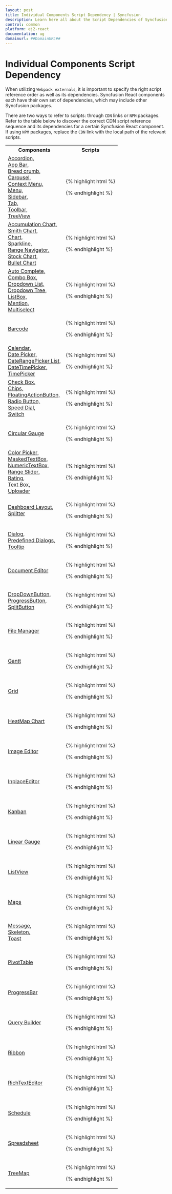 ```yaml
---
layout: post
title: Individual Components Script Dependency | Syncfusion
description: Learn here all about the Script Dependencies of Syncfusion React components in Essential JS 2 and more.
control: common
platform: ej2-react
documentation: ug
domainurl: ##DomainURL##
---
```


# Individual Components Script Dependency

When utilizing `Webpack externals`, it is important to specify the right script reference order as well as its dependencies. Syncfusion React components each have their own set of dependencies, which may include other Syncfusion packages.

There are two ways to refer to scripts: through `CDN` links or `NPM` packages. Refer to the table below to discover the correct CDN script reference sequence and its dependencies for a certain Syncfusion React component. If using `NPM` packages, replace the `CDN` link with the local path of the relevant scripts.

<table>
<tr>
<th>Components</th>
<th>Scripts</th>
</tr>
<tr>
<td><a href="https://ej2.syncfusion.com/react/documentation/accordion/getting-started">Accordion, </a><br/><a href="https://ej2.syncfusion.com/react/documentation/appbar/getting-started">App Bar, </a><br/><a href="https://ej2.syncfusion.com/react/documentation/breadcrumb/getting-started">Bread crumb, </a><br/><a href="https://ej2.syncfusion.com/react/documentation/carousel/getting-started">Carousel, </a><br/><a href="https://ej2.syncfusion.com/react/documentation/context-menu/getting-started">Context Menu, </a><br/><a href="https://ej2.syncfusion.com/react/documentation/menu/getting-started">Menu, </a><br/><a href="https://ej2.syncfusion.com/react/documentation/sidebar/getting-started">Sidebar, </a><br/><a href="https://ej2.syncfusion.com/react/documentation/tab/getting-started">Tab, </a><br/><a href="https://ej2.syncfusion.com/react/documentation/toolbar/getting-started">Toolbar, </a><br/><a href="https://ej2.syncfusion.com/react/documentation/treeview/getting-started">TreeView</a></td>
<td>

{% highlight html %}
<script src="https://cdn.syncfusion.com/ej2/21.1.35/ej2-base/dist/ej2-base.min.js"></script>  
<script src="https://cdn.syncfusion.com/ej2/21.1.35/ej2-data/dist/ej2-data.min.js"></script>  
<script src="https://cdn.syncfusion.com/ej2/21.1.35/ej2-lists/dist/ej2-lists.min.js"></script>  
<script src="https://cdn.syncfusion.com/ej2/21.1.35/ej2-buttons/dist/ej2-buttons.min.js"></script>  
<script src="https://cdn.syncfusion.com/ej2/21.1.35/ej2-popups/dist/ej2-popups.min.js"></script>  
<script src="https://cdn.syncfusion.com/ej2/21.1.35/ej2-inputs/dist/ej2-inputs.min.js"></script>  
<script src="https://cdn.syncfusion.com/ej2/21.1.35/ej2-navigations/dist/ej2-navigations.min.js"></script>  
<script src="https://cdn.syncfusion.com/ej2/21.1.35/ej2-react-base/dist/ej2-react-base.min.js"></script>  
<script src="https://cdn.syncfusion.com/ej2/21.1.35/ej2-react-navigations/dist/ej2-react-navigations.min.js"></script> 
{% endhighlight %}

</td>
</tr>
<tr>
<td><a href="https://ej2.syncfusion.com/react/documentation/accumulation-chart/getting-started">Accumulation Chart, </a><br/><a href="https://ej2.syncfusion.com/react/documentation/smithchart/getting-started">Smith Chart, </a><br><a href="https://ej2.syncfusion.com/react/documentation/chart/getting-started">Chart, </a><br><a href="https://ej2.syncfusion.com/react/documentation/sparkline/getting-started">Sparkline, </a><br><a href="https://ej2.syncfusion.com/react/documentation/range-navigator/getting-started">Range Navigator, </a><br><a href="https://ej2.syncfusion.com/react/documentation/stock-chart/getting-started">Stock Chart, </a><br><a href="https://ej2.syncfusion.com/react/documentation/bullet-chart/getting-started">Bullet Chart</a></td>
<td>

{% highlight html %}
<script src="https://cdn.syncfusion.com/ej2/21.1.35/ej2-base/dist/ej2-base.min.js"></script>  
<script src="https://cdn.syncfusion.com/ej2/21.1.35/ej2-data/dist/ej2-data.min.js"></script>  
<script src="https://cdn.syncfusion.com/ej2/21.1.35/ej2-buttons/dist/ej2-buttons.min.js"></script>  
<script src="https://cdn.syncfusion.com/ej2/21.1.35/ej2-lists/dist/ej2-lists.min.js"></script>  
<script src="https://cdn.syncfusion.com/ej2/21.1.35/ej2-popups/dist/ej2-popups.min.js"></script>  
<script src="https://cdn.syncfusion.com/ej2/21.1.35/ej2-splitbuttons/dist/ej2-splitbuttons.min.js"></script>  
<script src="https://cdn.syncfusion.com/ej2/21.1.35/ej2-navigations/dist/ej2-navigations.min.js"></script>  
<script src="https://cdn.syncfusion.com/ej2/21.1.35/ej2-calendars/dist/ej2-calendars.min.js"></script>  
<script src="https://cdn.syncfusion.com/ej2/21.1.35/ej2-file-utils/dist/ej2-file-utils.min.js"></script>  
<script src="https://cdn.syncfusion.com/ej2/21.1.35/ej2-compression/dist/ej2-compression.min.js"></script> 
<script src="https://cdn.syncfusion.com/ej2/21.1.35/ej2-pdf-export/dist/ej2-pdf-export.min.js"></script>  
<script src="https://cdn.syncfusion.com/ej2/21.1.35/ej2-svg-base/dist/ej2-svg-base.min.js"></script>  
<script src="https://cdn.syncfusion.com/ej2/21.1.35/ej2-charts/dist/ej2-charts.min.js"></script>  
<script src="https://cdn.syncfusion.com/ej2/21.1.35/ej2-react-base/dist/ej2-react-base.min.js"></script>
<script src="https://cdn.syncfusion.com/ej2/21.1.35/ej2-react-charts/dist/ej2-react-charts.min.js"></script>  
{% endhighlight %}

</td>
</tr>
<tr>
<td><a href="https://ej2.syncfusion.com/react/documentation/auto-complete/getting-started">Auto Complete, </a><br/><a href="https://ej2.syncfusion.com/react/documentation/combo-box/getting-started">Combo Box, </a><br/><a href="https://ej2.syncfusion.com/react/documentation/drop-down-list/getting-started">Dropdown List, </a><br/><a href="https://ej2.syncfusion.com/react/documentation/drop-down-tree/getting-started">Dropdown Tree, </a><br/><a href="https://ej2.syncfusion.com/react/documentation/list-box/getting-started">ListBox, </a><br/><a href="https://ej2.syncfusion.com/react/documentation/mention/getting-started">Mention, </a><br/><a href="https://ej2.syncfusion.com/react/documentation/multi-select/getting-started">Multiselect</a></td>
<td>

{% highlight html %}
<script src="https://cdn.syncfusion.com/ej2/21.1.35/ej2-base/dist/ej2-base.min.js"></script>  
<script src="https://cdn.syncfusion.com/ej2/21.1.35/ej2-data/dist/ej2-data.min.js"></script>  
<script src="https://cdn.syncfusion.com/ej2/21.1.35/ej2-buttons/dist/ej2-buttons.min.js"></script>  
<script src="https://cdn.syncfusion.com/ej2/21.1.35/ej2-lists/dist/ej2-lists.min.js"></script>  
<script src="https://cdn.syncfusion.com/ej2/21.1.35/ej2-popups/dist/ej2-popups.min.js"></script>  
<script src="https://cdn.syncfusion.com/ej2/21.1.35/ej2-splitbuttons/dist/ej2-splitbuttons.min.js"></script>  
<script src="https://cdn.syncfusion.com/ej2/21.1.35/ej2-inputs/dist/ej2-inputs.min.js"></script>  
<script src="https://cdn.syncfusion.com/ej2/21.1.35/ej2-navigations/dist/ej2-navigations.min.js"></script>  
<script src="https://cdn.syncfusion.com/ej2/21.1.35/ej2-dropdowns/dist/ej2-dropdowns.min.js"></script>  
<script src="https://cdn.syncfusion.com/ej2/21.1.35/ej2-react-base/dist/ej2-react-base.min.js"></script> 
<script src="https://cdn.syncfusion.com/ej2/21.1.35/ej2-react-dropdowns/dist/ej2-react-dropdowns.min.js"></script>  
{% endhighlight %}

</td>
</tr>
<tr>
<td><a href="https://ej2.syncfusion.com/react/documentation/barcode/getting-started">Barcode</a></td>
<td>

{% highlight html %}
<script src="https://cdn.syncfusion.com/ej2/21.1.35/ej2-base/dist/ej2-base.min.js"></script>  
<script src="https://cdn.syncfusion.com/ej2/21.1.35/ej2-data/dist/ej2-data.min.js"></script>   
<script src="https://cdn.syncfusion.com/ej2/21.1.35/ej2-barcodegenerator/dist/ej2-barcodegenerator.min.js"></script>  
<script src="https://cdn.syncfusion.com/ej2/21.1.35/ej2-file-utils/dist/ej2-file-utils.min.js"></script>  
<script src="https://cdn.syncfusion.com/ej2/21.1.35/ej2-compression/dist/ej2-compression.min.js"></script>
<script src="https://cdn.syncfusion.com/ej2/21.1.35/ej2-pdf-export/dist/ej2-pdf-export.min.js"></script>   
<script src="https://cdn.syncfusion.com/ej2/21.1.35/ej2-svg-base/dist/ej2-svg-base.min.js"></script> 
<script src="https://cdn.syncfusion.com/ej2/21.1.35/ej2-react-base/dist/ej2-react-base.min.js"></script> 
<script src="https://cdn.syncfusion.com/ej2/21.1.35/ej2-react-barcodegenerator/dist/ej2-react-barcodegenerator.min.js"></script>  
{% endhighlight %}

</td>
</tr>
<tr>
<td><a href="https://ej2.syncfusion.com/react/documentation/calendar/getting-started">Calendar, </a><br/><a href="https://ej2.syncfusion.com/react/documentation/datepicker/getting-started">Date Picker, </a><br/><a href="https://ej2.syncfusion.com/react/documentation/daterangepicker/getting-started">DateRangePicker List, </a><br/><a href="https://ej2.syncfusion.com/react/documentation/datetimepicker/getting-started">DateTimePicker, </a><br/><a href="https://ej2.syncfusion.com/react/documentation/timepicker/getting-started">TimePicker</a></td>
<td>

{% highlight html %}
<script src="https://cdn.syncfusion.com/ej2/21.1.35/ej2-base/dist/ej2-base.min.js"></script>  
<script src="https://cdn.syncfusion.com/ej2/21.1.35/ej2-data/dist/ej2-data.min.js"></script>  
<script src="https://cdn.syncfusion.com/ej2/21.1.35/ej2-buttons/dist/ej2-buttons.min.js"></script>  
<script src="https://cdn.syncfusion.com/ej2/21.1.35/ej2-lists/dist/ej2-lists.min.js"></script>  
<script src="https://cdn.syncfusion.com/ej2/21.1.35/ej2-popups/dist/ej2-popups.min.js"></script>  
<script src="https://cdn.syncfusion.com/ej2/21.1.35/ej2-splitbuttons/dist/ej2-splitbuttons.min.js"></script>  
<script src="https://cdn.syncfusion.com/ej2/21.1.35/ej2-inputs/dist/ej2-inputs.min.js"></script>  
<script src="https://cdn.syncfusion.com/ej2/21.1.35/ej2-calendars/dist/ej2-calendars.min.js"></script>  
<script src="https://cdn.syncfusion.com/ej2/21.1.35/ej2-react-base/dist/ej2-react-base.min.js"></script>  
<script src="https://cdn.syncfusion.com/ej2/21.1.35/ej2-react-calendars/dist/ej2-react-calendars.min.js"></script>  
{% endhighlight %}

</td>
</tr>
<tr>
<td><a href="https://ej2.syncfusion.com/react/documentation/check-box/getting-started">Check Box, </a><br/><a href="https://ej2.syncfusion.com/react/documentation/chips/getting-started">Chips, </a><br/><a href="https://ej2.syncfusion.com/react/documentation/floating-action-button/getting-started">FloatingActionButton, </a><br/><a href="https://ej2.syncfusion.com/react/documentation/radio-button/getting-started">Radio Button, </a><br/><a href="https://ej2.syncfusion.com/react/documentation/speed-dial/getting-started">Speed Dial, </a><br/><a href="https://ej2.syncfusion.com/react/documentation/switch/getting-started">Switch</a></td>
<td>

{% highlight html %}
<script src="https://cdn.syncfusion.com/ej2/21.1.35/ej2-base/dist/ej2-base.min.js"></script>  
<script src="https://cdn.syncfusion.com/ej2/21.1.35/ej2-buttons/dist/ej2-buttons.min.js"></script>  
<script src="https://cdn.syncfusion.com/ej2/21.1.35/ej2-react-base/dist/ej2-react-base.min.js"></script>  
<script src="https://cdn.syncfusion.com/ej2/21.1.35/ej2-react-buttons/dist/ej2-react-buttons.min.js"></script>  
{% endhighlight %}

</td>
</tr>
<tr>
<td><a href="https://ej2.syncfusion.com/react/documentation/circular-gauge/getting-started">Circular Gauge</a></td>
<td>

{% highlight html %}
<script src="https://cdn.syncfusion.com/ej2/21.1.35/ej2-base/dist/ej2-base.min.js"></script>  
<script src="https://cdn.syncfusion.com/ej2/21.1.35/ej2-file-utils/dist/ej2-file-utils.min.js"></script>  
<script src="https://cdn.syncfusion.com/ej2/21.1.35/ej2-compression/dist/ej2-compression.min.js"></script> 
<script src="https://cdn.syncfusion.com/ej2/21.1.35/ej2-pdf-export/dist/ej2-pdf-export.min.js"></script>  
<script src="https://cdn.syncfusion.com/ej2/21.1.35/ej2-svg-base/dist/ej2-svg-base.min.js"></script>  
<script src="https://cdn.syncfusion.com/ej2/21.1.35/ej2-circulargauge/dist/ej2-circulargauge.min.js"></script>  
<script src="https://cdn.syncfusion.com/ej2/21.1.35/ej2-react-base/dist/ej2-react-base.min.js"></script>  
<script src="https://cdn.syncfusion.com/ej2/21.1.35/ej2-react-circulargauge/dist/ej2-react-circulargauge.min.js"></script>  
{% endhighlight %}

</td>
</tr>
<tr>
<td><a href="https://ej2.syncfusion.com/react/documentation/color-picker/getting-started">Color Picker, </a><br/><a href="https://ej2.syncfusion.com/react/documentation/maskedtextbox/getting-started">MaskedTextBox, </a><br/><a href="https://ej2.syncfusion.com/react/documentation/numerictextbox/getting-started">NumericTextBox, </a><br/><a href="https://ej2.syncfusion.com/react/documentation/range-slider/getting-started">Range Slider, </a><br/><a href="https://ej2.syncfusion.com/react/documentation/rating/getting-started">Rating, </a><br/><a href="https://ej2.syncfusion.com/react/documentation/textbox/getting-started">Text Box, </a><br/><a href="https://ej2.syncfusion.com/react/documentation/uploader/getting-started">Uploader</a></td>
<td>

{% highlight html %}
<script src="https://cdn.syncfusion.com/ej2/21.1.35/ej2-base/dist/ej2-base.min.js"></script>  
<script src="https://cdn.syncfusion.com/ej2/21.1.35/ej2-buttons/dist/ej2-buttons.min.js"></script>  
<script src="https://cdn.syncfusion.com/ej2/21.1.35/ej2-popups/dist/ej2-popups.min.js"></script>   
<script src="https://cdn.syncfusion.com/ej2/21.1.35/ej2-splitbuttons/dist/ej2-splitbuttons.min.js"></script> 
<script src="https://cdn.syncfusion.com/ej2/21.1.35/ej2-inputs/dist/ej2-inputs.min.js"></script>  
<script src="https://cdn.syncfusion.com/ej2/21.1.35/ej2-react-base/dist/ej2-react-base.min.js"></script>  
<script src="https://cdn.syncfusion.com/ej2/21.1.35/ej2-react-inputs/dist/ej2-react-inputs.min.js"></script>  
{% endhighlight %}

</td>
</tr>
<tr>
<td><a href="https://ej2.syncfusion.com/react/documentation/dashboard-layout/getting-started">Dashboard Layout, </a><br/><a href="https://ej2.syncfusion.com/react/documentation/splitter/getting-started">Splitter</a></td>
<td>

{% highlight html %}
<script src="https://cdn.syncfusion.com/ej2/21.1.35/ej2-base/dist/ej2-base.min.js"></script>  
<script src="https://cdn.syncfusion.com/ej2/21.1.35/ej2-layouts/dist/ej2-layouts.min.js"></script>  
<script src="https://cdn.syncfusion.com/ej2/21.1.35/ej2-react-base/dist/ej2-react-base.min.js"></script>  
<script src="https://cdn.syncfusion.com/ej2/21.1.35/ej2-react-layouts/dist/ej2-react-layouts.min.js"></script>  
{% endhighlight %}

</td>
</tr>
<tr>
<td><a href="https://ej2.syncfusion.com/react/documentation/dialog/getting-started">Dialog, </a><br/><a href="https://ej2.syncfusion.com/react/documentation/predefined-dialogs/getting-started">Predefined Dialogs, </a><br/><a href="https://ej2.syncfusion.com/react/documentation/tooltip/getting-started">Tooltip</a></td>
<td>

{% highlight html %}
<script src="https://cdn.syncfusion.com/ej2/21.1.35/ej2-base/dist/ej2-base.min.js"></script>  
<script src="https://cdn.syncfusion.com/ej2/21.1.35/ej2-buttons/dist/ej2-buttons.min.js"></script>  
<script src="https://cdn.syncfusion.com/ej2/21.1.35/ej2-popups/dist/ej2-popups.min.js"></script>  
<script src="https://cdn.syncfusion.com/ej2/21.1.35/ej2-react-base/dist/ej2-react-base.min.js"></script>  
<script src="https://cdn.syncfusion.com/ej2/21.1.35/ej2-react-popups/dist/ej2-react-popups.min.js"></script>  
{% endhighlight %}

</td>
</tr>
<tr>
<td><a href="https://ej2.syncfusion.com/react/documentation/document-editor/getting-started">Document Editor</a></td>
<td>

{% highlight html %}
<script src="https://cdn.syncfusion.com/ej2/21.1.35/ej2-base/dist/ej2-base.min.js"></script>  
<script src="https://cdn.syncfusion.com/ej2/21.1.35/ej2-data/dist/ej2-data.min.js"></script>  
<script src="https://cdn.syncfusion.com/ej2/21.1.35/ej2-buttons/dist/ej2-buttons.min.js"></script>  
<script src="https://cdn.syncfusion.com/ej2/21.1.35/ej2-lists/dist/ej2-lists.min.js"></script>  
<script src="https://cdn.syncfusion.com/ej2/21.1.35/ej2-popups/dist/ej2-popups.min.js"></script>  
<script src="https://cdn.syncfusion.com/ej2/21.1.35/ej2-splitbuttons/dist/ej2-splitbuttons.min.js"></script>  
<script src="https://cdn.syncfusion.com/ej2/21.1.35/ej2-inputs/dist/ej2-inputs.min.js"></script>  
<script src="https://cdn.syncfusion.com/ej2/21.1.35/ej2-navigations/dist/ej2-navigations.min.js"></script>  
<script src="https://cdn.syncfusion.com/ej2/21.1.35/ej2-file-utils/dist/ej2-file-utils.min.js"></script>  
<script src="https://cdn.syncfusion.com/ej2/21.1.35/ej2-compression/dist/ej2-compression.min.js"></script>  
<script src="https://cdn.syncfusion.com/ej2/21.1.35/ej2-charts/dist/ej2-charts.min.js"></script>  
<script src="https://cdn.syncfusion.com/ej2/21.1.35/ej2-documenteditor/dist/ej2-documenteditor.min.js"></script>  
<script src="https://cdn.syncfusion.com/ej2/21.1.35/ej2-react-base/dist/ej2-react-base.min.js"></script>  
<script src="https://cdn.syncfusion.com/ej2/21.1.35/ej2-react-documenteditor/dist/ej2-react-documenteditor.min.js"></script>  
{% endhighlight %}

</td>
</tr>
<tr>
<td><a href="https://ej2.syncfusion.com/react/documentation/drop-down-button/getting-started">DropDownButton, </a><br/><a href="https://ej2.syncfusion.com/react/documentation/progress-button/getting-started">ProgressButton, </a><br/><a href="https://ej2.syncfusion.com/react/documentation/split-button/getting-started">SplitButton</a></td>
<td>

{% highlight html %}
<script src="https://cdn.syncfusion.com/ej2/21.1.35/ej2-base/dist/ej2-base.min.js"></script>  
<script src="https://cdn.syncfusion.com/ej2/21.1.35/ej2-buttons/dist/ej2-buttons.min.js"></script>  
<script src="https://cdn.syncfusion.com/ej2/21.1.35/ej2-popups/dist/ej2-popups.min.js"></script>  
<script src="https://cdn.syncfusion.com/ej2/21.1.35/ej2-splitbuttons/dist/ej2-splitbuttons.min.js"></script>  
<script src="https://cdn.syncfusion.com/ej2/21.1.35/ej2-react-base/dist/ej2-react-base.min.js"></script>  
<script src="https://cdn.syncfusion.com/ej2/21.1.35/ej2-react-splitbuttons/dist/ej2-react-splitbuttons.min.js"></script>  
{% endhighlight %}

</td>
</tr>
<tr>
<td><a href="https://ej2.syncfusion.com/react/documentation/file-manager/getting-started">File Manager</a></td>
<td>

{% highlight html %}
<script src="https://cdn.syncfusion.com/ej2/21.1.35/ej2-base/dist/ej2-base.min.js"></script>  
<script src="https://cdn.syncfusion.com/ej2/21.1.35/ej2-buttons/dist/ej2-buttons.min.js"></script>  
<script src="https://cdn.syncfusion.com/ej2/21.1.35/ej2-lists/dist/ej2-lists.min.js"></script>  
<script src="https://cdn.syncfusion.com/ej2/21.1.35/ej2-layouts/dist/ej2-layouts.min.js"></script>  
<script src="https://cdn.syncfusion.com/ej2/21.1.35/ej2-popups/dist/ej2-popups.min.js"></script>   
<script src="https://cdn.syncfusion.com/ej2/21.1.35/ej2-splitbuttons/dist/ej2-buttons.min.js"></script>  
<script src="https://cdn.syncfusion.com/ej2/21.1.35/ej2-inputs/dist/ej2-inputs.min.js"></script>  
<script src="https://cdn.syncfusion.com/ej2/21.1.35/ej2-navigations/dist/ej2-navigations.min.js"></script>  
<script src="https://cdn.syncfusion.com/ej2/21.1.35/ej2-file-utils/dist/ej2-file-utils.min.js"></script>
<script src="https://cdn.syncfusion.com/ej2/21.1.35/ej2-compression/dist/ej2-compression.min.js"></script>
<script src="https://cdn.syncfusion.com/ej2/21.1.35/ej2-excel-export/dist/ej2-excel-export.min.js"></script>
<script src="https://cdn.syncfusion.com/ej2/21.1.35/ej2-pdf-export/dist/ej2-pdf-export.min.js"></script>
<script src="https://cdn.syncfusion.com/ej2/21.1.35/ej2-grids/dist/ej2-grids.min.js"></script>  
<script src="https://cdn.syncfusion.com/ej2/21.1.35/ej2-filemanager/dist/ej2-filemanager.min.js"></script>  
<script src="https://cdn.syncfusion.com/ej2/21.1.35/ej2-react-base/dist/ej2-react-base.min.js"></script>  
<script src="https://cdn.syncfusion.com/ej2/21.1.35/ej2-react-filemanager/dist/ej2-react-filemanager.min.js"></script>  
{% endhighlight %}

</td>
</tr>
<tr>
<td><a href="https://ej2.syncfusion.com/react/documentation/gantt/getting-started">Gantt</a></td>
<td>

{% highlight html %}
<script src="https://cdn.syncfusion.com/ej2/21.1.35/ej2-base/dist/ej2-base.min.js"></script>
<script src="https://cdn.syncfusion.com/ej2/21.1.35/ej2-data/dist/ej2-data.min.js"></script>
<script src="https://cdn.syncfusion.com/ej2/21.1.35/ej2-file-utils/dist/ej2-file-utils.min.js"></script>
<script src="https://cdn.syncfusion.com/ej2/21.1.35/ej2-compression/dist/ej2-compression.min.js"></script>
<script src="https://cdn.syncfusion.com/ej2/21.1.35/ej2-pdf-export/dist/ej2-pdf-export.min.js"></script>
<script src="https://cdn.syncfusion.com/ej2/21.1.35/ej2-buttons/dist/ej2-buttons.min.js"></script>
<script src="https://cdn.syncfusion.com/ej2/21.1.35/ej2-lists/dist/ej2-lists.min.js"></script>
<script src="https://cdn.syncfusion.com/ej2/21.1.35/ej2-popups/dist/ej2-popups.min.js"></script>
<script src="https://cdn.syncfusion.com/ej2/21.1.35/ej2-splitbuttons/dist/ej2-splitbuttons.min.js"></script>
<script src="https://cdn.syncfusion.com/ej2/21.1.35/ej2-inputs/dist/ej2-inputs.min.js"></script>
<script src="https://cdn.syncfusion.com/ej2/21.1.35/ej2-navigations/dist/ej2-navigations.min.js"></script>
<script src="https://cdn.syncfusion.com/ej2/21.1.35/ej2-dropdowns/dist/ej2-dropdowns.min.js"></script>
<script src="https://cdn.syncfusion.com/ej2/21.1.35/ej2-calendars/dist/ej2-calendars.min.js"></script>
<script src="https://cdn.syncfusion.com/ej2/21.1.35/ej2-excel-export/dist/ej2-excel-export.min.js"></script>
<script src="https://cdn.syncfusion.com/ej2/21.1.35/ej2-grids/dist/ej2-grids.min.js"></script>
<script src="https://cdn.syncfusion.com/ej2/21.1.35/ej2-treegrid/dist/ej2-treegrid.min.js"></script>
<script src="https://cdn.syncfusion.com/ej2/21.1.35/ej2-layouts/dist/ej2-layouts.min.js"></script>
<script src="https://cdn.syncfusion.com/ej2/21.1.35/ej2-filemanager/dist/ej2-filemanager.min.js"></script>
<script src="https://cdn.syncfusion.com/ej2/21.1.35/ej2-richtexteditor/dist/ej2-richtexteditor.min.js"></script>
<script src="https://cdn.syncfusion.com/ej2/21.1.35/ej2-gantt/dist/ej2-gantt.min.js"></script>
<script src="https://cdn.syncfusion.com/ej2/21.1.35/ej2-react-base/dist/ej2-react-base.min.js"></script>
<script src="https://cdn.syncfusion.com/ej2/21.1.35/ej2-react-gantt/dist/ej2-react-gantt.min.js"></script>
{% endhighlight %}

</td>
</tr>
<tr>
<td><a href="https://ej2.syncfusion.com/react/documentation/grid/getting-started">Grid</a></td>
<td>

{% highlight html %}
<script src="https://cdn.syncfusion.com/ej2/21.1.35/ej2-base/dist/ej2-base.min.js"></script>  
<script src="https://cdn.syncfusion.com/ej2/21.1.35/ej2-data/dist/ej2-data.min.js"></script>  
<script src="https://cdn.syncfusion.com/ej2/21.1.35/ej2-buttons/dist/ej2-buttons.min.js"></script> 
<script src="https://cdn.syncfusion.com/ej2/21.1.35/ej2-splitbuttons/dist/ej2-splitbuttons.min.js"></script>  
<script src="https://cdn.syncfusion.com/ej2/21.1.35/ej2-popups/dist/ej2-popups.min.js"></script>  
<script src="https://cdn.syncfusion.com/ej2/21.1.35/ej2-navigations/dist/ej2-navigations.min.js"></script>  
<script src="https://cdn.syncfusion.com/ej2/21.1.35/ej2-inputs/dist/ej2-inputs.min.js"></script>  
<script src="https://cdn.syncfusion.com/ej2/21.1.35/ej2-dropdowns/dist/ej2-dropdowns.min.js"></script>  
<script src="https://cdn.syncfusion.com/ej2/21.1.35/ej2-calendars/dist/ej2-calendars.min.js"></script>   
<script src="https://cdn.syncfusion.com/ej2/21.1.35/ej2-lists/dist/ej2-lists.min.js"></script>   
<script src="https://cdn.syncfusion.com/ej2/21.1.35/ej2-excel-export/dist/ej2-excel-export.min.js"></script>  
<script src="https://cdn.syncfusion.com/ej2/21.1.35/ej2-pdf-export/dist/ej2-pdf-export.min.js"></script>  
<script src="https://cdn.syncfusion.com/ej2/21.1.35/ej2-file-utils/dist/ej2-file-utils.min.js"></script>  
<script src="https://cdn.syncfusion.com/ej2/21.1.35/ej2-compression/dist/ej2-compression.min.js"></script>  
<script src="https://cdn.syncfusion.com/ej2/21.1.35/ej2-grids/dist/ej2-grids.min.js"></script>  
<script src="https://cdn.syncfusion.com/ej2/21.1.35/ej2-react-base/dist/ej2-react-base.min.js"></script>  
<script src="https://cdn.syncfusion.com/ej2/21.1.35/ej2-react-grids/dist/ej2-react-grids.min.js"></script>  
{% endhighlight %}

</td>
</tr>
<tr>
<td><a href="https://ej2.syncfusion.com/react/documentation/heatmap-chart/getting-started">HeatMap Chart</a></td>
<td>

{% highlight html %}
<script src="https://cdn.syncfusion.com/ej2/21.1.35/ej2-base/dist/ej2-base.min.js"></script>  
<script src="https://cdn.syncfusion.com/ej2/21.1.35/ej2-data/dist/ej2-data.min.js"></script>  
<script src="https://cdn.syncfusion.com/ej2/21.1.35/ej2-file-utils/dist/ej2-file-utils.min.js"></script>
<script src="https://cdn.syncfusion.com/ej2/21.1.35/ej2-compression/dist/ej2-compression.min.js"></script>
<script src="https://cdn.syncfusion.com/ej2/21.1.35/ej2-pdf-export/dist/ej2-pdf-export.min.js"></script>
<script src="https://cdn.syncfusion.com/ej2/21.1.35/ej2-svg-base/dist/ej2-svg-base.min.js"></script>  
<script src="https://cdn.syncfusion.com/ej2/21.1.35/ej2-heatmap/dist/ej2-heatmap.min.js"></script>  
<script src="https://cdn.syncfusion.com/ej2/21.1.35/ej2-react-base/dist/ej2-react-base.min.js"></script>  
<script src="https://cdn.syncfusion.com/ej2/21.1.35/ej2-react-heatmap/dist/ej2-react-heatmap.min.js"></script>  
{% endhighlight %}

</td>
</tr>
<tr>
<td><a href="https://ej2.syncfusion.com/react/documentation/image-editor/getting-started">Image Editor</a></td>
<td>

{% highlight html %}
<script src="https://cdn.syncfusion.com/ej2/21.1.35/ej2-base/dist/ej2-base.min.js"></script>  
<script src="https://cdn.syncfusion.com/ej2/21.1.35/ej2-data/dist/ej2-data.min.js"></script>
<script src="https://cdn.syncfusion.com/ej2/21.1.35/ej2-buttons/dist/ej2-buttons.min.js"></script>  
<script src="https://cdn.syncfusion.com/ej2/21.1.35/ej2-lists/dist/ej2-lists.min.js"></script>  
<script src="https://cdn.syncfusion.com/ej2/21.1.35/ej2-popups/dist/ej2-popups.min.js"></script>  
<script src="https://cdn.syncfusion.com/ej2/21.1.35/ej2-splitbuttons/dist/ej2-splitbuttons.min.js"></script>  
<script src="https://cdn.syncfusion.com/ej2/21.1.35/ej2-inputs/dist/ej2-inputs.min.js"></script>  
<script src="https://cdn.syncfusion.com/ej2/21.1.35/ej2-navigations/dist/ej2-navigations.min.js"></script>  
<script src="https://cdn.syncfusion.com/ej2/21.1.35/ej2-react-base/dist/ej2-react-base.min.js"></script>  
<script src="https://cdn.syncfusion.com/ej2/21.1.35/ej2-react-image-editor/dist/ej2-react-image-editor.min.js"></script>  
{% endhighlight %}

</td>
</tr>
<tr>
<td><a href="https://ej2.syncfusion.com/react/documentation/inplace-editor/getting-started">InplaceEditor</a></td>
<td>

{% highlight html %}
<script src="https://cdn.syncfusion.com/ej2/21.1.35/ej2-base/dist/ej2-base.min.js"></script>  
<script src="https://cdn.syncfusion.com/ej2/21.1.35/ej2-buttons/dist/ej2-buttons.min.js"></script>  
<script src="https://cdn.syncfusion.com/ej2/21.1.35/ej2-lists/dist/ej2-lists.min.js"></script>  
<script src="https://cdn.syncfusion.com/ej2/21.1.35/ej2-calendars/dist/ej2-calendars.min.js"></script>  
<script src="https://cdn.syncfusion.com/ej2/21.1.35/ej2-data/dist/ej2-data.min.js"></script>  
<script src="https://cdn.syncfusion.com/ej2/21.1.35/ej2-popups/dist/ej2-popups.min.js"></script>  
<script src="https://cdn.syncfusion.com/ej2/21.1.35/ej2-dropdowns/dist/ej2-dropdowns.min.js"></script> 
<script src="https://cdn.syncfusion.com/ej2/21.1.35/ej2-splitbuttons/dist/ej2-splitbuttons.min.js"></script>   
<script src="https://cdn.syncfusion.com/ej2/21.1.35/ej2-inputs/dist/ej2-inputs.min.js"></script>  
<script src="https://cdn.syncfusion.com/ej2/21.1.35/ej2-filemanager/dist/ej2-filemanager.min.js"></script>  
<script src="https://cdn.syncfusion.com/ej2/21.1.35/ej2-navigations/dist/ej2-navigations.min.js"></script>
<script src="https://cdn.syncfusion.com/ej2/21.1.35/ej2-richtexteditor/dist/ej2-richtexteditor.min.js"></script>  
<script src="https://cdn.syncfusion.com/ej2/21.1.35/ej2-inplace-editor/dist/ej2-inplace-editor.min.js"></script>  
<script src="https://cdn.syncfusion.com/ej2/21.1.35/ej2-react-base/dist/ej2-react-base.min.js"></script>  
<script src="https://cdn.syncfusion.com/ej2/21.1.35/ej2-react-inplace-editor/dist/ej2-react-inplace-editor.min.js"></script>  
{% endhighlight %}

</td>
</tr>
<tr>
<td><a href="https://ej2.syncfusion.com/react/documentation/kanban/getting-started">Kanban</a></td>
<td>

{% highlight html %}
<script src="https://cdn.syncfusion.com/ej2/21.1.35/ej2-base/dist/ej2-base.min.js"></script>  
<script src="https://cdn.syncfusion.com/ej2/21.1.35/ej2-data/dist/ej2-data.min.js"></script>  
<script src="https://cdn.syncfusion.com/ej2/21.1.35/ej2-buttons/dist/ej2-buttons.min.js"></script>  
<script src="https://cdn.syncfusion.com/ej2/21.1.35/ej2-layouts/dist/ej2-layouts.min.js"></script>  
<script src="https://cdn.syncfusion.com/ej2/21.1.35/ej2-inputs/dist/ej2-inputs.min.js"></script>  
<script src="https://cdn.syncfusion.com/ej2/21.1.35/ej2-lists/dist/ej2-lists.min.js"></script>  
<script src="https://cdn.syncfusion.com/ej2/21.1.35/ej2-popups/dist/ej2-popups.min.js"></script>  
<script src="https://cdn.syncfusion.com/ej2/21.1.35/ej2-navigations/dist/ej2-navigations.min.js"></script>  
<script src="https://cdn.syncfusion.com/ej2/21.1.35/ej2-dropdowns/dist/ej2-dropdowns.min.js"></script>  
<script src="https://cdn.syncfusion.com/ej2/21.1.35/ej2-kanban/dist/ej2-kanban.min.js"></script>  
<script src="https://cdn.syncfusion.com/ej2/21.1.35/ej2-react-base/dist/ej2-react-base.min.js"></script>  
<script src="https://cdn.syncfusion.com/ej2/21.1.35/ej2-react-kanban/dist/ej2-react-kanban.min.js"></script>  
{% endhighlight %}

</td>
</tr>
<tr>
<td><a href="https://ej2.syncfusion.com/react/documentation/linear-gauge/getting-started">Linear Gauge</a></td>
<td>

{% highlight html %}
<script src="https://cdn.syncfusion.com/ej2/21.1.35/ej2-base/dist/ej2-base.min.js"></script>  
<script src="https://cdn.syncfusion.com/ej2/21.1.35/ej2-svg-base/dist/ej2-svg-base.min.js"></script>  
<script src="https://cdn.syncfusion.com/ej2/21.1.35/ej2-file-utils/dist/ej2-file-utils.min.js"></script>
<script src="https://cdn.syncfusion.com/ej2/21.1.35/ej2-compression/dist/ej2-compression.min.js"></script>
<script src="https://cdn.syncfusion.com/ej2/21.1.35/ej2-pdf-export/dist/ej2-pdf-export.min.js"></script>  
<script src="https://cdn.syncfusion.com/ej2/21.1.35/ej2-lineargauge/dist/ej2-lineargauge.min.js"></script>  
<script src="https://cdn.syncfusion.com/ej2/21.1.35/ej2-react-base/dist/ej2-react-base.min.js"></script>  
<script src="https://cdn.syncfusion.com/ej2/21.1.35/ej2-react-lineargauge/dist/ej2-react-lineargauge.min.js"></script>  
{% endhighlight %}

</td>
</tr>
<tr>
<td><a href="https://ej2.syncfusion.com/react/documentation/listview/getting-started">ListView</a></td>
<td>

{% highlight html %}
<script src="https://cdn.syncfusion.com/ej2/21.1.35/ej2-base/dist/ej2-base.min.js"></script>  
<script src="https://cdn.syncfusion.com/ej2/21.1.35/ej2-data/dist/ej2-data.min.js"></script>  
<script src="https://cdn.syncfusion.com/ej2/21.1.35/ej2-buttons/dist/ej2-buttons.min.js"></script>  
<script src="https://cdn.syncfusion.com/ej2/21.1.35/ej2-lists/dist/ej2-lists.min.js"></script>  
<script src="https://cdn.syncfusion.com/ej2/21.1.35/ej2-react-base/dist/ej2-react-base.min.js"></script>  
<script src="https://cdn.syncfusion.com/ej2/21.1.35/ej2-react-lists/dist/ej2-react-lists.min.js"></script>  
{% endhighlight %}

</td>
</tr>
<tr>
<td><a href="https://ej2.syncfusion.com/react/documentation/maps/getting-started">Maps</a></td>
<td>

{% highlight html %}
<script src="https://cdn.syncfusion.com/ej2/21.1.35/ej2-base/dist/ej2-base.min.js"></script>  
<script src="https://cdn.syncfusion.com/ej2/21.1.35/ej2-data/dist/ej2-data.min.js"></script>  
<script src="https://cdn.syncfusion.com/ej2/21.1.35/ej2-svg-base/dist/ej2-svg-base.min.js"></script>  
<script src="https://cdn.syncfusion.com/ej2/21.1.35/ej2-file-utils/dist/ej2-file-utils.min.js"></script>
<script src="https://cdn.syncfusion.com/ej2/21.1.35/ej2-compression/dist/ej2-compression.min.js"></script>
<script src="https://cdn.syncfusion.com/ej2/21.1.35/ej2-pdf-export/dist/ej2-pdf-export.min.js"></script>  
<script src="https://cdn.syncfusion.com/ej2/21.1.35/ej2-maps/dist/ej2-maps.min.js"></script>  
<script src="https://cdn.syncfusion.com/ej2/21.1.35/ej2-react-base/dist/ej2-react-base.min.js"></script>  
<script src="https://cdn.syncfusion.com/ej2/21.1.35/ej2-react-maps/dist/ej2-react-maps.min.js"></script>  
{% endhighlight %}

</td>
</tr>
<tr>
<td><a href="https://ej2.syncfusion.com/react/documentation/message/getting-started">Message, </a><br/><a href="https://ej2.syncfusion.com/react/documentation/skeleton/getting-started">Skeleton, </a><br/><a href="https://ej2.syncfusion.com/react/documentation/toast/getting-started">Toast</a></td>
<td>

{% highlight html %}
<script src="https://cdn.syncfusion.com/ej2/21.1.35/ej2-base/dist/ej2-base.min.js"></script>  
<script src="https://cdn.syncfusion.com/ej2/21.1.35/ej2-buttons/dist/ej2-buttons.min.js"></script>  
<script src="https://cdn.syncfusion.com/ej2/21.1.35/ej2-popups/dist/ej2-popups.min.js"></script>  
<script src="https://cdn.syncfusion.com/ej2/21.1.35/ej2-notifications/dist/ej2-notifications.min.js"></script>  
<script src="https://cdn.syncfusion.com/ej2/21.1.35/ej2-react-base/dist/ej2-react-base.min.js"></script>  
<script src="https://cdn.syncfusion.com/ej2/21.1.35/ej2-react-notifications/dist/ej2-react-notifications.min.js"></script>  
{% endhighlight %}

</td>
</tr>
<tr>
<td><a href="https://ej2.syncfusion.com/react/documentation/pivotview/getting-started">PivotTable</a></td>
<td>

{% highlight html %}
<script src="https://cdn.syncfusion.com/ej2/21.1.35/ej2-base/dist/ej2-base.min.js"></script>  
<script src="https://cdn.syncfusion.com/ej2/21.1.35/ej2-data/dist/ej2-data.min.js"></script>  
<script src="https://cdn.syncfusion.com/ej2/21.1.35/ej2-buttons/dist/ej2-buttons.min.js"></script>  
<script src="https://cdn.syncfusion.com/ej2/21.1.35/ej2-lists/dist/ej2-lists.min.js"></script>  
<script src="https://cdn.syncfusion.com/ej2/21.1.35/ej2-file-utils/dist/ej2-file-utils.min.js"></script>  
<script src="https://cdn.syncfusion.com/ej2/21.1.35/ej2-compression/dist/ej2-compression.min.js"></script>  
<script src="https://cdn.syncfusion.com/ej2/21.1.35/ej2-excel-export/dist/ej2-excel-export.min.js"></script>  
<script src="https://cdn.syncfusion.com/ej2/21.1.35/ej2-inputs/dist/ej2-inputs.min.js"></script>  
<script src="https://cdn.syncfusion.com/ej2/21.1.35/ej2-popups/dist/ej2-popups.min.js"></script>
<script src="https://cdn.syncfusion.com/ej2/21.1.35/ej2-calendars/dist/ej2-calendars.min.js"></script>  
<script src="https://cdn.syncfusion.com/ej2/21.1.35/ej2-svg-base/dist/ej2-svg-base.min.js"></script>  
<script src="https://cdn.syncfusion.com/ej2/21.1.35/ej2-navigations/dist/ej2-navigations.min.js"></script>  
<script src="https://cdn.syncfusion.com/ej2/21.1.35/ej2-dropdowns/dist/ej2-dropdowns.min.js"></script>  
<script src="https://cdn.syncfusion.com/ej2/21.1.35/ej2-compression/dist/ej2-compression.min.js"></script>  
<script src="https://cdn.syncfusion.com/ej2/21.1.35/ej2-pdf-export/dist/ej2-react-base.min.js"></script>  
<script src="https://cdn.syncfusion.com/ej2/21.1.35/ej2-grids/dist/ej2-grids.min.js"></script>  
<script src="https://cdn.syncfusion.com/ej2/21.1.35/ej2-pivotview/dist/ej2-pivotview.min.js"></script>  
<script src="https://cdn.syncfusion.com/ej2/21.1.35/ej2-react-base/dist/ej2-react-base.min.js"></script>  
<script src="https://cdn.syncfusion.com/ej2/21.1.35/ej2-react-pivotview/dist/ej2-react-pivotview.min.js"></script>  
{% endhighlight %}

</td>
</tr>
<tr>
<td><a href="https://ej2.syncfusion.com/react/documentation/progress-bar/getting-started">ProgressBar</a></td>
<td>

{% highlight html %}
<script src="https://cdn.syncfusion.com/ej2/21.1.35/ej2-base/dist/ej2-base.min.js"></script>  
<script src="https://cdn.syncfusion.com/ej2/21.1.35/ej2-data/dist/ej2-data.min.js"></script>  
<script src="https://cdn.syncfusion.com/ej2/21.1.35/ej2-svg-base/dist/ej2-svg-base.min.js"></script>  
<script src="https://cdn.syncfusion.com/ej2/21.1.35/ej2-progressbar/dist/ej2-progressbar.min.js"></script>  
<script src="https://cdn.syncfusion.com/ej2/21.1.35/ej2-react-base/dist/ej2-react-base.min.js"></script>  
<script src="https://cdn.syncfusion.com/ej2/21.1.35/ej2-react-progressbar/dist/ej2-react-progressbar.min.js"></script>  
{% endhighlight %}

</td>
</tr>
<tr>
<td><a href="https://ej2.syncfusion.com/react/documentation/query-builder/getting-started">Query Builder</a></td>
<td>

{% highlight html %}
<script src="https://cdn.syncfusion.com/ej2/21.1.35/ej2-base/dist/ej2-base.min.js"></script>
<script src="https://cdn.syncfusion.com/ej2/21.1.35/ej2-data/dist/ej2-data.min.js"></script>
<script src="https://cdn.syncfusion.com/ej2/21.1.35/ej2-buttons/dist/ej2-buttons.min.js"></script>
<script src="https://cdn.syncfusion.com/ej2/21.1.35/ej2-lists/dist/ej2-lists.min.js"></script>
<script src="https://cdn.syncfusion.com/ej2/21.1.35/ej2-popups/dist/ej2-popups.min.js"></script>
<script src="https://cdn.syncfusion.com/ej2/21.1.35/ej2-splitbuttons/dist/ej2-splitbuttons.min.js"></script>
<script src="https://cdn.syncfusion.com/ej2/21.1.35/ej2-inputs/dist/ej2-inputs.min.js"></script>
<script src="https://cdn.syncfusion.com/ej2/21.1.35/ej2-navigations/dist/ej2-navigations.min.js"></script>
<script src="https://cdn.syncfusion.com/ej2/21.1.35/ej2-dropdowns/dist/ej2-dropdowns.min.js"></script>
<script src="https://cdn.syncfusion.com/ej2/21.1.35/ej2-calendars/dist/ej2-calendars.min.js"></script>
<script src="https://cdn.syncfusion.com/ej2/21.1.35/ej2-querybuilder/dist/ej2-querybuilder.min.js"></script>
<script src="https://cdn.syncfusion.com/ej2/21.1.35/ej2-react-base/dist/ej2-react-base.min.js"></script>
<script src="https://cdn.syncfusion.com/ej2/21.1.35/ej2-react-querybuilder/dist/ej2-react-querybuilder.min.js"></script>
{% endhighlight %}

</td>
</tr>
<tr>
<td><a href="https://ej2.syncfusion.com/react/documentation/ribbon/getting-started">Ribbon</a></td>
<td>

{% highlight html %}
<script src="https://cdn.syncfusion.com/ej2/21.1.35/ej2-base/dist/ej2-base.min.js"></script>  
<script src="https://cdn.syncfusion.com/ej2/21.1.35/ej2-data/dist/ej2-data.min.js"></script>  
<script src="https://cdn.syncfusion.com/ej2/21.1.35/ej2-buttons/dist/ej2-buttons.min.js"></script> 
<script src="https://cdn.syncfusion.com/ej2/21.1.35/ej2-splitbuttons/dist/ej2-splitbuttons.min.js"></script>  
<script src="https://cdn.syncfusion.com/ej2/21.1.35/ej2-popups/dist/ej2-popups.min.js"></script>
<script src="https://cdn.syncfusion.com/ej2/21.1.35/ej2-navigations/dist/ej2-navigations.min.js"></script>
<script src="https://cdn.syncfusion.com/ej2/21.1.35/ej2-dropdowns/dist/ej2-dropdowns.min.js"></script>
<script src="https://cdn.syncfusion.com/ej2/21.1.35/ej2-react-base/dist/ej2-react-base.min.js"></script>  
<script src="https://cdn.syncfusion.com/ej2/21.1.35/ej2-react-ribbon/dist/ej2-react-ribbon.min.js"></script>  
{% endhighlight %}

</td>
</tr>
<tr>
<td><a href="https://ej2.syncfusion.com/react/documentation/rich-text-editor/getting-started">RichTextEditor</a></td>
<td>

{% highlight html %}
<script src="https://cdn.syncfusion.com/ej2/21.1.35/ej2-base/dist/ej2-base.min.js"></script>
<script src="https://cdn.syncfusion.com/ej2/21.1.35/ej2-data/dist/ej2-data.min.js"></script>
<script src="https://cdn.syncfusion.com/ej2/21.1.35/ej2-buttons/dist/ej2-buttons.min.js"></script>
<script src="https://cdn.syncfusion.com/ej2/21.1.35/ej2-lists/dist/ej2-lists.min.js"></script>
<script src="https://cdn.syncfusion.com/ej2/21.1.35/ej2-popups/dist/ej2-popups.min.js"></script>
<script src="https://cdn.syncfusion.com/ej2/21.1.35/ej2-splitbuttons/dist/ej2-splitbuttons.min.js"></script>
<script src="https://cdn.syncfusion.com/ej2/21.1.35/ej2-inputs/dist/ej2-inputs.min.js"></script>
<script src="https://cdn.syncfusion.com/ej2/21.1.35/ej2-navigations/dist/ej2-navigations.min.js"></script>
<script src="https://cdn.syncfusion.com/ej2/21.1.35/ej2-dropdowns/dist/ej2-dropdowns.min.js"></script>
<script src="https://cdn.syncfusion.com/ej2/21.1.35/ej2-calendars/dist/ej2-calendars.min.js"></script>
<script src="https://cdn.syncfusion.com/ej2/21.1.35/ej2-file-utils/dist/ej2-file-utils.min.js"></script>
<script src="https://cdn.syncfusion.com/ej2/21.1.35/ej2-compression/dist/ej2-compression.min.js"></script>
<script src="https://cdn.syncfusion.com/ej2/21.1.35/ej2-pdf-export/dist/ej2-pdf-export.min.js"></script>
<script src="https://cdn.syncfusion.com/ej2/21.1.35/ej2-excel-export/dist/ej2-excel-export.min.js"></script>
<script src="https://cdn.syncfusion.com/ej2/21.1.35/ej2-grids/dist/ej2-grids.min.js"></script>
<script src="https://cdn.syncfusion.com/ej2/21.1.35/ej2-layouts/dist/ej2-layouts.min.js"></script>
<script src="https://cdn.syncfusion.com/ej2/21.1.35/ej2-filemanager/dist/ej2-filemanager.min.js"></script>
<script src="https://cdn.syncfusion.com/ej2/21.1.35/ej2-richtexteditor/dist/ej2-richtexteditor.min.js"></script>
<script src="https://cdn.syncfusion.com/ej2/21.1.35/ej2-react-base/dist/ej2-react-base.min.js"></script>
<script src="https://cdn.syncfusion.com/ej2/21.1.35/ej2-react-richtexteditor/dist/ej2-react-richtexteditor.min.js"></script>
{% endhighlight %}

</td>
</tr>
<tr>
<td><a href="https://ej2.syncfusion.com/react/documentation/schedule/getting-started">Schedule</a></td>
<td>

{% highlight html %}
<script src="https://cdn.syncfusion.com/ej2/21.1.35/ej2-base/dist/ej2-base.min.js"></script>  
<script src="https://cdn.syncfusion.com/ej2/21.1.35/ej2-data/dist/ej2-data.min.js"></script>  
<script src="https://cdn.syncfusion.com/ej2/21.1.35/ej2-buttons/dist/ej2-buttons.min.js"></script>  
<script src="https://cdn.syncfusion.com/ej2/21.1.35/ej2-lists/dist/ej2-lists.min.js"></script>  
<script src="https://cdn.syncfusion.com/ej2/21.1.35/ej2-popups/dist/ej2-popups.min.js"></script>  
<script src="https://cdn.syncfusion.com/ej2/21.1.35/ej2-splitbuttons/dist/ej2-splitbuttons.min.js"></script>  
<script src="https://cdn.syncfusion.com/ej2/21.1.35/ej2-inputs/dist/ej2-inputs.min.js"></script>  
<script src="https://cdn.syncfusion.com/ej2/21.1.35/ej2-excel-export/dist/ej2-excel-export.min.js"></script>  
<script src="https://cdn.syncfusion.com/ej2/21.1.35/ej2-compression/dist/ej2-compression.min.js"></script>  
<script src="https://cdn.syncfusion.com/ej2/21.1.35/ej2-calendars/dist/ej2-calendars.min.js"></script>  
<script src="https://cdn.syncfusion.com/ej2/21.1.35/ej2-navigations/dist/ej2-navigations.min.js"></script>  
<script src="https://cdn.syncfusion.com/ej2/21.1.35/ej2-dropdowns/dist/ej2-dropdowns.min.js"></script>  
<script src="https://cdn.syncfusion.com/ej2/21.1.35/ej2-schedule/dist/ej2-schedule.min.js"></script>  
<script src="https://cdn.syncfusion.com/ej2/21.1.35/ej2-react-base/dist/ej2-react-base.min.js"></script>
<script src="https://cdn.syncfusion.com/ej2/21.1.35/ej2-react-schedule/dist/ej2-react-schedule.min.js"></script>  
{% endhighlight %}

</td>
</tr>
<tr>
<td><a href="https://ej2.syncfusion.com/react/documentation/spreadsheet/getting-started">Spreadsheet</a></td>
<td>

{% highlight html %}
<script src="https://cdn.syncfusion.com/ej2/21.1.35/ej2-base/dist/ej2-base.min.js"></script>  
<script src="https://cdn.syncfusion.com/ej2/21.1.35/ej2-buttons/dist/ej2-buttons.min.js"></script>  
<script src="https://cdn.syncfusion.com/ej2/21.1.35/ej2-lists/dist/ej2-lists.min.js"></script>  
<script src="https://cdn.syncfusion.com/ej2/21.1.35/ej2-popups/dist/ej2-popups.min.js"></script>
<script src="https://cdn.syncfusion.com/ej2/21.1.35/ej2-splitbuttons/dist/ej2-splitbuttons.min.js"></script>
<script src="https://cdn.syncfusion.com/ej2/21.1.35/ej2-inputs/dist/ej2-inputs.min.js"></script>
<script src="https://cdn.syncfusion.com/ej2/21.1.35/ej2-navigations/dist/ej2-navigations.min.js"></script>  
<script src="https://cdn.syncfusion.com/ej2/21.1.35/ej2-dropdowns/dist/ej2-dropdowns.min.js"></script>  
<script src="https://cdn.syncfusion.com/ej2/21.1.35/ej2-file-utils/dist/ej2-file-utils.min.js"></script>
<script src="https://cdn.syncfusion.com/ej2/21.1.35/ej2-compression/dist/ej2-compression.min.js"></script>
<script src="https://cdn.syncfusion.com/ej2/21.1.35/ej2-pdf-export/dist/ej2-pdf-export.min.js"></script>
<script src="https://cdn.syncfusion.com/ej2/21.1.35/ej2-charts/dist/ej2-charts.min.js"></script>  
<script src="https://cdn.syncfusion.com/ej2/21.1.35/ej2-grids/dist/ej2-grids.min.js"></script>  
<script src="https://cdn.syncfusion.com/ej2/21.1.35/ej2-inputs/dist/ej2-inputs.min.js"></script>  
<script src="https://cdn.syncfusion.com/ej2/21.1.35/ej2-spreadsheet/dist/ej2-spreadsheet.min.js"></script>  
<script src="https://cdn.syncfusion.com/ej2/21.1.35/ej2-react-base/dist/ej2-react-base.min.js"></script>  
<script src="https://cdn.syncfusion.com/ej2/21.1.35/ej2-react-spreadsheet/dist/ej2-react-spreadsheet.min.js"></script>  
{% endhighlight %}

</td>
</tr>
<tr>
<td><a href="https://ej2.syncfusion.com/react/documentation/treemap/getting-started">TreeMap</a></td>
<td>

{% highlight html %}
<script src="https://cdn.syncfusion.com/ej2/21.1.35/ej2-base/dist/ej2-base.min.js"></script>  
<script src="https://cdn.syncfusion.com/ej2/21.1.35/ej2-data/dist/ej2-data.min.js"></script>  
<script src="https://cdn.syncfusion.com/ej2/21.1.35/ej2-file-utils/dist/ej2-file-utils.min.js"></script>  
<script src="https://cdn.syncfusion.com/ej2/21.1.35/ej2-compression/dist/ej2-compression.min.js"></script>  
<script src="https://cdn.syncfusion.com/ej2/21.1.35/ej2-pdf-export/dist/ej2-pdf-export.min.js"></script>  
<script src="https://cdn.syncfusion.com/ej2/21.1.35/ej2-svg-base/dist/ej2-svg-base.min.js"></script>
<script src="https://cdn.syncfusion.com/ej2/21.1.35/ej2-treemap/dist/ej2-treemap.min.js"></script>
<script src="https://cdn.syncfusion.com/ej2/21.1.35/ej2-react-base/dist/ej2-react-base.min.js"></script>  
<script src="https://cdn.syncfusion.com/ej2/21.1.35/ej2-react-treemap/dist/ej2-react-treemap.min.js"></script>  
{% endhighlight %}

</td>
</tr>
</table>